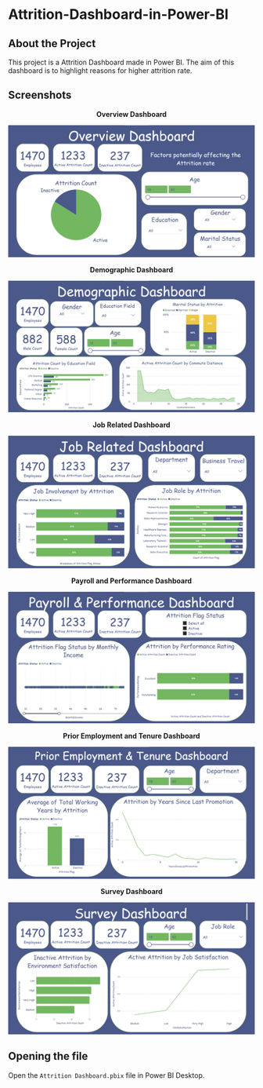 # Attrition-Dashboard-in-Power-BI

## About the Project

This project is a Attrition Dashboard made in Power BI. The aim of this dashboard is to highlight reasons for higher attrition rate.


## Screenshots

<p align="center">
    <b>Overview Dashboard</b>
</p>

<img src="SS/1.png" alt="Main">

<p align="center">
    <b>Demographic Dashboard</b>
</p>

<img src="SS/2.png" alt="Main">

<p align="center">
    <b>Job Related Dashboard</b>
</p>

<img src="SS/3.png" alt="Main">

<p align="center">
    <b>Payroll and Performance Dashboard</b>
</p>

<img src="SS/4.png" alt="Main">

<p align="center">
    <b>Prior Employment and Tenure Dashboard</b>
</p>

<img src="SS/5.png" alt="Main">

<p align="center">
    <b>Survey Dashboard</b>
</p>

<img src="SS/6.png" alt="Main">


## Opening the file

Open the `Attrition Dashboard.pbix` file in Power BI Desktop.

